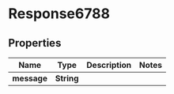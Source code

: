 
# Response6788

## Properties
Name | Type | Description | Notes
------------ | ------------- | ------------- | -------------
**message** | **String** |  | 



